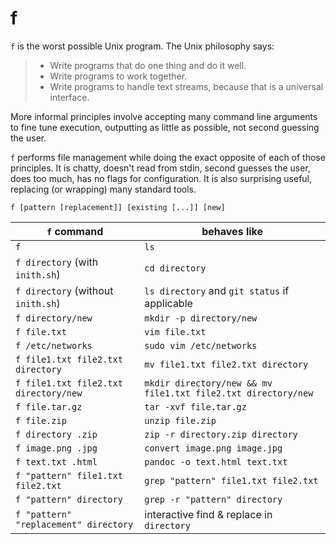 # f

`f` is the worst possible Unix program. The Unix philosophy says:

> - Write programs that do one thing and do it well.
> - Write programs to work together.
> - Write programs to handle text streams, because that is a universal interface.

More informal principles involve accepting many command line arguments to fine tune execution, outputting as little as possible, not second guessing the user.

`f` performs file management while doing the exact opposite of each of those principles. It is chatty, doesn't read from stdin, second guesses the user, does too much, has no flags for configuration. It is also surprising useful, replacing (or wrapping) many standard tools.

    f [pattern [replacement]] [existing [...]] [new]

| `f` command | behaves like |
|-----|------|
| `f` | `ls` |
| `f directory` (with `inith.sh`) | `cd directory` |
| `f directory` (without `inith.sh`) | `ls directory` and `git status` if applicable |
| `f directory/new` | `mkdir -p directory/new` |
| `f file.txt` | `vim file.txt` |
| `f /etc/networks` | `sudo vim /etc/networks` |
| `f file1.txt file2.txt directory` | `mv file1.txt file2.txt directory` |
| `f file1.txt file2.txt directory/new` | `mkdir directory/new && mv file1.txt file2.txt directory/new` |
| `f file.tar.gz` | `tar -xvf file.tar.gz` |
| `f file.zip` | `unzip file.zip` |
| `f directory .zip` | `zip -r directory.zip directory` |
| `f image.png .jpg` | `convert image.png image.jpg` |
| `f text.txt .html` | `pandoc -o text.html text.txt` |
| `f "pattern" file1.txt file2.txt` | `grep "pattern" file1.txt file2.txt` |
| `f "pattern" directory` | `grep -r "pattern" directory` |
| `f "pattern" "replacement" directory` | interactive find & replace in `directory` |
